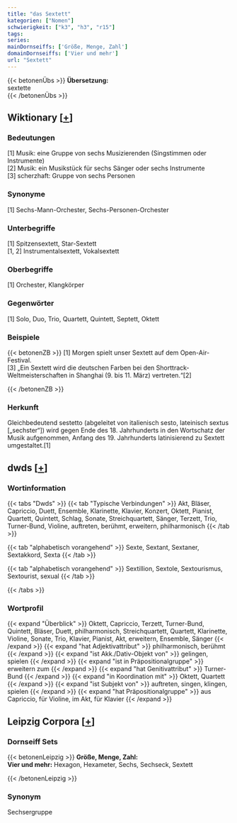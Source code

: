 ```yaml
---
title: "das Sextett"
kategorien: ["Nomen"]
schwierigkeit: ["k3", "h3", "r15"]
tags:
series:
mainDornseiffs: ['Größe, Menge, Zahl']
domainDornseiffs: ['Vier und mehr']
url: "Sextett"
---
```


{{< betonenÜbs >}}
**Übersetzung:**  
sextette  
{{< /betonenÜbs >}}

## Wiktionary [[+](https://de.wiktionary.org/wiki/Sextett)]

### Bedeutungen
[1] Musik: eine Gruppe von sechs Musizierenden (Singstimmen oder Instrumente)  
[2] Musik: ein Musikstück für sechs Sänger oder sechs Instrumente  
[3] scherzhaft: Gruppe von sechs Personen  

### Synonyme
[1] Sechs-Mann-Orchester, Sechs-Personen-Orchester  

### Unterbegriffe
[1] Spitzensextett, Star-Sextett  
[1, 2] Instrumentalsextett, Vokalsextett  

### Oberbegriffe
[1] Orchester, Klangkörper  

### Gegenwörter
[1] Solo, Duo, Trio, Quartett, Quintett, Septett, Oktett  

### Beispiele
{{< betonenZB >}}
[1] Morgen spielt unser Sextett auf dem Open-Air-Festival.  
[3] „Ein Sextett wird die deutschen Farben bei den Shorttrack-Weltmeisterschaften in Shanghai (9. bis 11. März) vertreten.“[2]  

{{< /betonenZB >}}
### Herkunft
Gleichbedeutend sestetto (abgeleitet von italienisch sesto, lateinisch sextus [„sechster“]) wird gegen Ende des  18. Jahrhunderts in den Wortschatz der Musik aufgenommen, Anfang des 19. Jahrhunderts latinisierend zu Sextett umgestaltet.[1]  



## dwds [[+](https://www.dwds.de/wb/Sextett)]

### Wortinformation
{{< tabs "Dwds" >}}
{{< tab "Typische Verbindungen" >}}
Akt, Bläser, Capriccio, Duett, Ensemble, Klarinette, Klavier, Konzert, Oktett, Pianist, Quartett, Quintett, Schlag, Sonate, Streichquartett, Sänger, Terzett, Trio, Turner-Bund, Violine, auftreten, berühmt, erweitern, philharmonisch
{{< /tab >}}

{{< tab "alphabetisch vorangehend" >}}
Sexte, Sextant, Sextaner, Sextakkord, Sexta
{{< /tab >}}

{{< tab "alphabetisch vorangehend" >}}
Sextillion, Sextole, Sextourismus, Sextourist, sexual
{{< /tab >}}

{{< /tabs >}}

### Wortprofil
{{< expand "Überblick" >}} Oktett, Capriccio, Terzett, Turner-Bund, Quintett, Bläser, Duett, philharmonisch, Streichquartett, Quartett, Klarinette, Violine, Sonate, Trio, Klavier, Pianist, Akt, erweitern, Ensemble, Sänger {{< /expand >}}
{{< expand "hat Adjektivattribut" >}} philharmonisch, berühmt {{< /expand >}}
{{< expand "ist Akk./Dativ-Objekt von" >}} gelingen, spielen {{< /expand >}}
{{< expand "ist in Präpositionalgruppe" >}} erweitern zum {{< /expand >}}
{{< expand "hat Genitivattribut" >}} Turner-Bund {{< /expand >}}
{{< expand "in Koordination mit" >}} Oktett, Quartett {{< /expand >}}
{{< expand "ist Subjekt von" >}} auftreten, singen, klingen, spielen {{< /expand >}}
{{< expand "hat Präpositionalgruppe" >}} aus Capriccio, für Violine, im Akt, für Klavier {{< /expand >}}

## Leipzig Corpora [[+](https://corpora.uni-leipzig.de/en/res?word=Sextett&corpusId=deu_newscrawl-public_2018)]

### Dornseiff Sets
{{< betonenLeipzig >}}
**Größe, Menge, Zahl:**  
**Vier und mehr:** Hexagon, Hexameter, Sechs, Sechseck, Sextett  

{{< /betonenLeipzig >}}

### Synonym
Sechsergruppe

